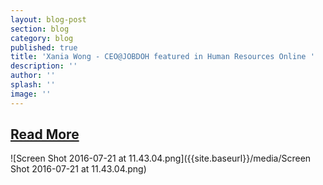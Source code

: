 ```yaml
---
layout: blog-post
section: blog
category: blog
published: true
title: 'Xania Wong - CEO@JOBDOH featured in Human Resources Online '
description: ''
author: ''
splash: ''
image: ''
---
```


## [Read More](https://lnkd.in/fd_PMgq )

![Screen Shot 2016-07-21 at 11.43.04.png]({{site.baseurl}}/media/Screen Shot 2016-07-21 at 11.43.04.png)


